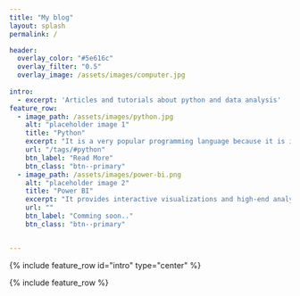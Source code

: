 ```yaml
---
title: "My blog"
layout: splash
permalink: /

header:
  overlay_color: "#5e616c"
  overlay_filter: "0.5"
  overlay_image: /assets/images/computer.jpg
 
intro: 
  - excerpt: 'Articles and tutorials about python and data analysis'
feature_row:
  - image_path: /assets/images/python.jpg
    alt: "placeholder image 1"
    title: "Python"
    excerpt: "It is a very popular programming language because it is incredibly productive and efficient."
    url: "/tags/#python"
    btn_label: "Read More"
    btn_class: "btn--primary"
  - image_path: /assets/images/power-bi.png
    alt: "placeholder image 2"
    title: "Power BI"
    excerpt: "It provides interactive visualizations and high-end analytics capabilities that help everyone to make smarter, real-time decisions."
    url: ""
    btn_label: "Comming soon.."
    btn_class: "btn--primary"


---
```


{% include feature_row id="intro" type="center" %}

{% include feature_row %}
